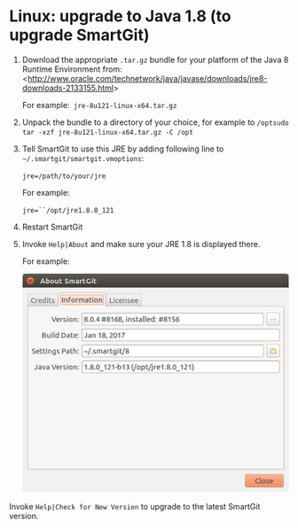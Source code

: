 # Linux: upgrade to Java 1.8 (to upgrade SmartGit)

1.  Download the appropriate `.tar.gz` bundle for your platform of
    the Java 8 Runtime Environment from:
    \<<http://www.oracle.com/technetwork/java/javase/downloads/jre8-downloads-2133155.html>\>  
      
    For example:` jre-8u121-linux-x64.tar.gz`  
      
2.  Unpack the bundle to a directory of your choice, for example to
    `/optsudo tar -xzf jre-8u121-linux-x64.tar.gz -C /opt`
3.  Tell SmartGit to use this JRE by adding following line to
    `~/.smartgit/smartgit.vmoptions`:  
      
    `jre=/path/to/your/jre`  
      
    For example:  
      
    `jre=``/opt/jre1.8.0_121`
4.  Restart SmartGit
5.  Invoke `Help|About` and make sure your JRE 1.8 is displayed there.  
      
    For example:  
      
    ![](attachments/6979759/6979758.png)  
      

Invoke `Help|Check for New Version` to upgrade to the latest SmartGit
version.  
  


